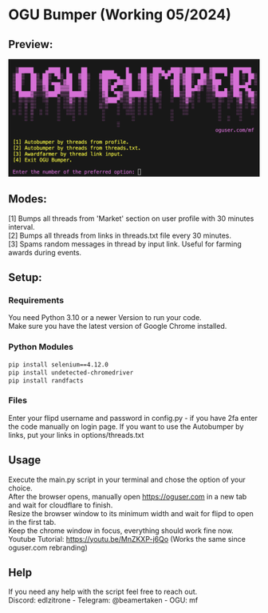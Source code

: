 # OGU Bumper (Working  05/2024)

## Preview:

![alt text](images/preview.png)

## Modes:
[1] Bumps all threads from 'Market' section on user profile with 30 minutes interval.  
[2] Bumps all threads from links in threads.txt file every 30 minutes.  
[3] Spams random messages in thread by input link. Useful for farming awards during events.  

## Setup:

### Requirements
You need Python 3.10 or a newer Version to run your code.  
Make sure you have the latest version of Google Chrome installed.

### Python Modules
```
pip install selenium==4.12.0
pip install undetected-chromedriver
pip install randfacts
```

### Files
Enter your flipd username and password in config.py - if you have 2fa enter the code manually on login page.
If you want to use the Autobumper by links, put your links in options/threads.txt

## Usage

Execute the main.py script in your terminal and chose the option of your choice.  
After the browser opens, manually open https://oguser.com in a new tab and wait for cloudflare to finish.  
Resize the browser window to its minimum width and wait for flipd to open in the first tab.  
Keep the chrome window in focus, everything should work fine now.  
Youtube Tutorial: https://youtu.be/MnZKXP-j6Qo (Works the same since oguser.com rebranding)

## Help

If you need any help with the script feel free to reach out.  
Discord: edlzitrone    -    Telegram: @beamertaken - OGU: mf

